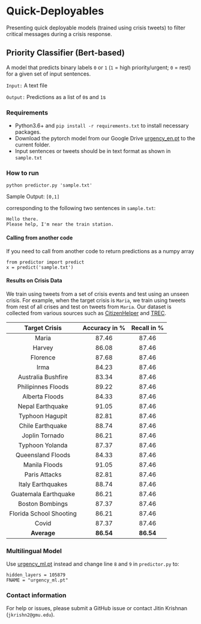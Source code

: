 # Quick-Deployables
Presenting quick deployable models (trained using crisis tweets) to filter critical messages during a crisis response.

## Priority Classifier (Bert-based)
A model that predicts binary labels ```0``` or ```1``` (```1``` = high priority/urgent; ```0``` = rest) for a given set of input sentences.

```Input:``` A text file

```Output:``` Predictions as a list of ```0```s and ```1```s

### Requirements
- Python3.6+ and ```pip install -r requirements.txt``` to install necessary packages.
- Download the pytorch model from our Google Drive [urgency_en.pt]() to the current folder.
- Input sentences or tweets should be in text format as shown in ```sample.txt```

### How to run
```python predictor.py 'sample.txt'```

Sample Output: ```[0,1]```

corresponding to the following two sentences in ```sample.txt```:
```
Hello there.
Please help, I'm near the train station.
```

#### Calling from another code
If you need to call from another code to return predictions as a numpy array
```
from predictor import predict
x = predict('sample.txt')
```

#### Results on Crisis Data
We train using tweets from a set of crisis events and test using an unseen crisis. For example, when the target crisis is ```Maria```, we train using tweets from rest of all crises and test on tweets from ```Maria```. Our dataset is collected from various sources such as [CitizenHelper](https://ist.gmu.edu/~hpurohit/informatics-lab/icwsm17-citizenhelper.html) and [TREC](http://dcs.gla.ac.uk/~richardm/TREC_IS/).

| Target Crisis  | Accuracy in %  | Recall in % |
 :-: |  :-: |  :-:
| Maria                   | 87.46 | 87.46 |
| Harvey                  | 86.08 | 87.46 |
| Florence                | 87.68 | 87.46 |
| Irma                    | 84.23 | 87.46 |
| Australia Bushfire      | 83.34 | 87.46 |
| Philipinnes Floods      | 89.22 | 87.46 |
| Alberta Floods          | 84.33 | 87.46 |
| Nepal Earthquake        | 91.05 | 87.46 |
| Typhoon Hagupit         | 82.81 | 87.46 |
| Chile Earthquake        | 88.74 | 87.46 |
| Joplin Tornado          | 86.21 | 87.46 |
| Typhoon Yolanda         | 87.37 | 87.46 |
| Queensland Floods       | 84.33 | 87.46 |
| Manila Floods           | 91.05 | 87.46 |
| Paris Attacks           | 82.81 | 87.46 |
| Italy Earthquakes       | 88.74 | 87.46 |
| Guatemala Earthquake    | 86.21 | 87.46 |
| Boston Bombings         | 87.37 | 87.46 |
| Florida School Shooting | 86.21 | 87.46 |
| Covid                   | 87.37 | 87.46 |
| **Average**		          | **86.54** | **86.54** |

### Multilingual Model 
Use [urgency_ml.pt]() instead and change line ```8``` and ```9``` in ```predictor.py``` to:
```
hidden_layers = 105879
FNAME = "urgency_ml.pt"
```

### Contact information
For help or issues, please submit a GitHub issue or contact Jitin Krishnan (`jkrishn2@gmu.edu`).
